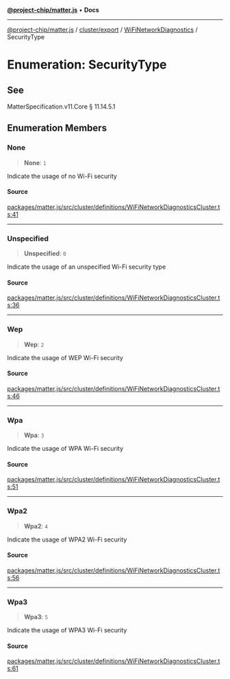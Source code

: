 [**@project-chip/matter.js**](../../../../../README.md) • **Docs**

***

[@project-chip/matter.js](../../../../../modules.md) / [cluster/export](../../../README.md) / [WiFiNetworkDiagnostics](../README.md) / SecurityType

# Enumeration: SecurityType

## See

MatterSpecification.v11.Core § 11.14.5.1

## Enumeration Members

### None

> **None**: `1`

Indicate the usage of no Wi-Fi security

#### Source

[packages/matter.js/src/cluster/definitions/WiFiNetworkDiagnosticsCluster.ts:41](https://github.com/project-chip/matter.js/blob/7a8cbb56b87d4ccf34bec5a9a95ab40a1711324f/packages/matter.js/src/cluster/definitions/WiFiNetworkDiagnosticsCluster.ts#L41)

***

### Unspecified

> **Unspecified**: `0`

Indicate the usage of an unspecified Wi-Fi security type

#### Source

[packages/matter.js/src/cluster/definitions/WiFiNetworkDiagnosticsCluster.ts:36](https://github.com/project-chip/matter.js/blob/7a8cbb56b87d4ccf34bec5a9a95ab40a1711324f/packages/matter.js/src/cluster/definitions/WiFiNetworkDiagnosticsCluster.ts#L36)

***

### Wep

> **Wep**: `2`

Indicate the usage of WEP Wi-Fi security

#### Source

[packages/matter.js/src/cluster/definitions/WiFiNetworkDiagnosticsCluster.ts:46](https://github.com/project-chip/matter.js/blob/7a8cbb56b87d4ccf34bec5a9a95ab40a1711324f/packages/matter.js/src/cluster/definitions/WiFiNetworkDiagnosticsCluster.ts#L46)

***

### Wpa

> **Wpa**: `3`

Indicate the usage of WPA Wi-Fi security

#### Source

[packages/matter.js/src/cluster/definitions/WiFiNetworkDiagnosticsCluster.ts:51](https://github.com/project-chip/matter.js/blob/7a8cbb56b87d4ccf34bec5a9a95ab40a1711324f/packages/matter.js/src/cluster/definitions/WiFiNetworkDiagnosticsCluster.ts#L51)

***

### Wpa2

> **Wpa2**: `4`

Indicate the usage of WPA2 Wi-Fi security

#### Source

[packages/matter.js/src/cluster/definitions/WiFiNetworkDiagnosticsCluster.ts:56](https://github.com/project-chip/matter.js/blob/7a8cbb56b87d4ccf34bec5a9a95ab40a1711324f/packages/matter.js/src/cluster/definitions/WiFiNetworkDiagnosticsCluster.ts#L56)

***

### Wpa3

> **Wpa3**: `5`

Indicate the usage of WPA3 Wi-Fi security

#### Source

[packages/matter.js/src/cluster/definitions/WiFiNetworkDiagnosticsCluster.ts:61](https://github.com/project-chip/matter.js/blob/7a8cbb56b87d4ccf34bec5a9a95ab40a1711324f/packages/matter.js/src/cluster/definitions/WiFiNetworkDiagnosticsCluster.ts#L61)
